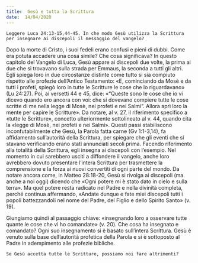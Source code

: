 ```yaml
---
title:  Gesù e tutta la Scrittura
date:  14/04/2020
---
```


`Leggere Luca 24:13-15,44-45. In che modo Gesù utilizza la Scrittura per insegnare ai discepoli il messaggio del vangelo?`

Dopo la morte di Cristo, i suoi fedeli erano confusi e pieni di dubbi. Come era potuta accadere una cosa simile? Che cosa significava? In questo capitolo del Vangelo di Luca, Gesù appare ai discepoli due volte, la prima ai due che si trovavano sulla strada per Emmaus, la seconda a tutti gli altri. Egli spiega loro in due circostanze distinte come tutto si sia compiuto rispetto alle profezie dell’Antico Testamento: «E, cominciando da Mosè e da tutti i profeti, spiegò loro in tutte le Scritture le cose che lo riguardavano» (Lu 24:27). Poi, ai versetti 44 e 45, dice: «“Queste sono le cose che io vi dicevo quando ero ancora con voi: che si dovevano compiere tutte le cose scritte di me nella legge di Mosè, nei profeti e nei Salmi”. Allora aprì loro la mente per capire le Scritture». Da notare, al v. 27, il riferimento specifico a «tutte le Scritture», concetto ulteriormente sottolineato al v. 44, quando cita la «legge di Mosè, nei profeti e nei Salmi». Questi passi stabiliscono inconfutabilmente che Gesù, la Parola fatta carne (Gv 1:1-3,14), fa affidamento sull’autorità della Scrittura, per spiegare che gli eventi che si stavano verificando erano stati annunciati secoli prima. Facendo riferimento alla totalità della Scrittura, egli insegna ai discepoli con l’esempio. Nel momento in cui sarebbero usciti a diffondere il vangelo, anche loro avrebbero dovuto presentare l’intera Scrittura per trasmettere la comprensione e la forza ai nuovi convertiti di ogni parte del mondo. Da notare ancora come, in Matteo 28:18-20, Gesù si rivolga ai discepoli (ma anche a noi oggi) dicendo che «Ogni potere mi è stato dato in cielo e sulla terra». Ma quel potere resta radicato nel Padre e nella divinità completa, perché continua affermando, «Andate dunque e fate miei discepoli tutti i popoli battezzandoli nel nome del Padre, del Figlio e dello Spirito Santo» (v. 19).

Giungiamo quindi al passaggio chiave: «insegnando loro a osservare tutte quante le cose che vi ho comandate» (v. 20). Che cosa ha insegnato e comandato? Ogni suo insegnamento si è basato sull’intera Scrittura. Gesù è venuto sulla base dell’autorità profetica della Parola e si è sottoposto al Padre in adempimento alle profezie bibliche.

`Se Gesù accetta tutte le Scritture, possiamo noi fare altrimenti?`